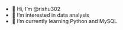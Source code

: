 - 👋 Hi, I’m @rishu302
- 👀 I’m interested in data analysis
- 🌱 I’m currently learning Python and MySQL
  

<!---
rishu302/rishu302 is a ✨ special ✨ repository because its `README.md` (this file) appears on your GitHub profile.
You can click the Preview link to take a look at your changes.
--->
